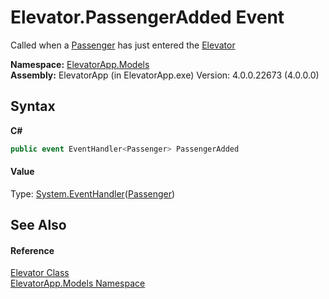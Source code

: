 # Elevator.PassengerAdded Event
 

Called when a <a href="T_ElevatorApp_Models_Passenger">Passenger</a> has just entered the <a href="T_ElevatorApp_Models_Elevator">Elevator</a>

**Namespace:**&nbsp;<a href="N_ElevatorApp_Models">ElevatorApp.Models</a><br />**Assembly:**&nbsp;ElevatorApp (in ElevatorApp.exe) Version: 4.0.0.22673 (4.0.0.0)

## Syntax

**C#**<br />
``` C#
public event EventHandler<Passenger> PassengerAdded
```


#### Value
Type: <a href="http://msdn2.microsoft.com/en-us/library/db0etb8x" target="_blank">System.EventHandler</a>(<a href="T_ElevatorApp_Models_Passenger">Passenger</a>)

## See Also


#### Reference
<a href="T_ElevatorApp_Models_Elevator">Elevator Class</a><br /><a href="N_ElevatorApp_Models">ElevatorApp.Models Namespace</a><br />